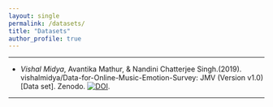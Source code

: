 ```yaml
---
layout: single
permalink: /datasets/
title: "Datasets"
author_profile: true
---
```


--- 

* <span style="text-align: justify"> _Vishal Midya_, Avantika Mathur, & Nandini Chatterjee Singh.(2019). vishalmidya/Data-for-Online-Music-Emotion-Survey: JMV (Version v1.0) [Data set]. Zenodo. <a href="https://zenodo.org/badge/latestdoi/205243713"><img src="https://zenodo.org/badge/205243713.svg" alt="DOI"></a>. </span>

---



